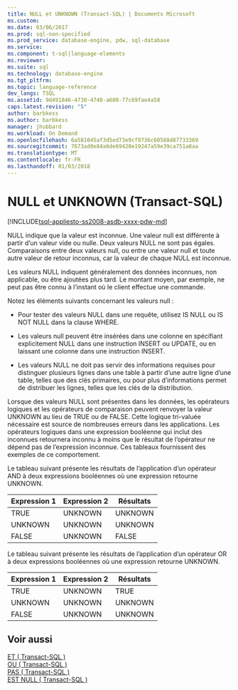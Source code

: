 ```yaml
---
title: NULL et UNKNOWN (Transact-SQL) | Documents Microsoft
ms.custom: 
ms.date: 03/06/2017
ms.prod: sql-non-specified
ms.prod_service: database-engine, pdw, sql-database
ms.service: 
ms.component: t-sql|language-elements
ms.reviewer: 
ms.suite: sql
ms.technology: database-engine
ms.tgt_pltfrm: 
ms.topic: language-reference
dev_langs: TSQL
ms.assetid: 9d491846-4730-4740-a680-77c69fae4a58
caps.latest.revision: "5"
author: barbkess
ms.author: barbkess
manager: jhubbard
ms.workload: On Demand
ms.openlocfilehash: 6a581045af3d5ed73e9cf9736c60588d87733369
ms.sourcegitcommit: 7673ad0e84a6de69420e19247a59e39ca751a8aa
ms.translationtype: MT
ms.contentlocale: fr-FR
ms.lasthandoff: 01/03/2018
---
```

# <a name="null-and-unknown-transact-sql"></a>NULL et UNKNOWN (Transact-SQL)
[!INCLUDE[tsql-appliesto-ss2008-asdb-xxxx-pdw-md](../../includes/tsql-appliesto-ss2008-asdb-xxxx-pdw-md.md)]

  NULL indique que la valeur est inconnue. Une valeur null est différente à partir d’un valeur vide ou nulle. Deux valeurs NULL ne sont pas égales. Comparaisons entre deux valeurs null, ou entre une valeur null et toute autre valeur de retour inconnus, car la valeur de chaque NULL est inconnue.  
  
 Les valeurs NULL indiquent généralement des données inconnues, non applicable, ou être ajoutées plus tard. Le montant moyen, par exemple, ne peut pas être connu à l'instant où le client effectue une commande.  
  
 Notez les éléments suivants concernant les valeurs null :  
  
-   Pour tester des valeurs NULL dans une requête, utilisez IS NULL ou IS NOT NULL dans la clause WHERE.  
  
-   Les valeurs null peuvent être insérées dans une colonne en spécifiant explicitement NULL dans une instruction INSERT ou UPDATE, ou en laissant une colonne dans une instruction INSERT.  
  
-   Les valeurs NULL ne doit pas servir des informations requises pour distinguer plusieurs lignes dans une table à partir d’une autre ligne d’une table, telles que des clés primaires, ou pour plus d’informations permet de distribuer les lignes, telles que les clés de la distribution.  
  
 Lorsque des valeurs NULL sont présentes dans les données, les opérateurs logiques et les opérateurs de comparaison peuvent renvoyer la valeur UNKNOWN au lieu de TRUE ou de FALSE. Cette logique tri-valuée nécessaire est source de nombreuses erreurs dans les applications. Les opérateurs logiques dans une expression booléenne qui inclut des inconnues retournera inconnu à moins que le résultat de l’opérateur ne dépend pas de l’expression inconnue. Ces tableaux fournissent des exemples de ce comportement.  
  
 Le tableau suivant présente les résultats de l’application d’un opérateur AND à deux expressions booléennes où une expression retourne UNKNOWN.  
  
|Expression 1|Expression 2|Résultats|  
|---------------|---------------|------------|  
|TRUE|UNKNOWN|UNKNOWN|  
|UNKNOWN|UNKNOWN|UNKNOWN|  
|FALSE|UNKNOWN|FALSE|  
  
 Le tableau suivant présente les résultats de l’application d’un opérateur OR à deux expressions booléennes où une expression retourne UNKNOWN.  
  
|Expression 1|Expression 2|Résultats|  
|---------------|---------------|------------|  
|TRUE|UNKNOWN|TRUE|  
|UNKNOWN|UNKNOWN|UNKNOWN|  
|FALSE|UNKNOWN|UNKNOWN|  
  
## <a name="see-also"></a>Voir aussi  
 [ET &#40; Transact-SQL &#41;](../../t-sql/language-elements/and-transact-sql.md)   
 [OU &#40; Transact-SQL &#41;](../../t-sql/language-elements/or-transact-sql.md)   
 [PAS &#40; Transact-SQL &#41;](../../t-sql/language-elements/not-transact-sql.md)   
 [EST NULL &#40; Transact-SQL &#41;](../../t-sql/queries/is-null-transact-sql.md)  
  
  
